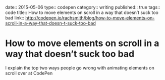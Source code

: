 date:: 2015-05-06
type:: codepen
category:: writing
published:: true
tags:: code
title:: How to move elements on scroll in a way that doesn’t suck too bad
link:: http://codepen.io/rachsmith/blog/how-to-move-elements-on-scroll-in-a-way-that-doesn-t-suck-too-bad

# How to move elements on scroll in a way that doesn’t suck too bad

I explain the top two ways people go wrong with animating elements on scroll over at CodePen